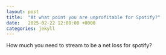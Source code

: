 ```yaml
---
layout: post
title:  "At what point you are unprofitable for Spotify?"
date:   2025-02-22 12:00:00 +0000
categories: jekyll
---
```


How much you need to stream to be a net loss for spotify?
